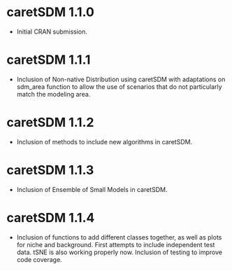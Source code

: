 # caretSDM 1.1.0

-   Initial CRAN submission.

# caretSDM 1.1.1

-   Inclusion of Non-native Distribution using caretSDM with adaptations on sdm_area function to allow the use of scenarios that do not particularly match the modeling area.

# caretSDM 1.1.2

-   Inclusion of methods to include new algorithms in caretSDM.

# caretSDM 1.1.3

-   Inclusion of Ensemble of Small Models in caretSDM.

# caretSDM 1.1.4

-   Inclusion of functions to add different classes together, as well as plots for niche and background. First attempts to include independent test data. tSNE is also working properly now. Inclusion of testing to improve code coverage.

